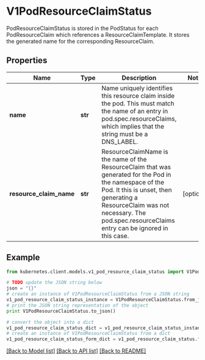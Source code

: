 # V1PodResourceClaimStatus

PodResourceClaimStatus is stored in the PodStatus for each PodResourceClaim which references a ResourceClaimTemplate. It stores the generated name for the corresponding ResourceClaim.

## Properties

Name | Type | Description | Notes
------------ | ------------- | ------------- | -------------
**name** | **str** | Name uniquely identifies this resource claim inside the pod. This must match the name of an entry in pod.spec.resourceClaims, which implies that the string must be a DNS_LABEL. | 
**resource_claim_name** | **str** | ResourceClaimName is the name of the ResourceClaim that was generated for the Pod in the namespace of the Pod. It this is unset, then generating a ResourceClaim was not necessary. The pod.spec.resourceClaims entry can be ignored in this case. | [optional] 

## Example

```python
from kubernetes.client.models.v1_pod_resource_claim_status import V1PodResourceClaimStatus

# TODO update the JSON string below
json = "{}"
# create an instance of V1PodResourceClaimStatus from a JSON string
v1_pod_resource_claim_status_instance = V1PodResourceClaimStatus.from_json(json)
# print the JSON string representation of the object
print V1PodResourceClaimStatus.to_json()

# convert the object into a dict
v1_pod_resource_claim_status_dict = v1_pod_resource_claim_status_instance.to_dict()
# create an instance of V1PodResourceClaimStatus from a dict
v1_pod_resource_claim_status_form_dict = v1_pod_resource_claim_status.from_dict(v1_pod_resource_claim_status_dict)
```
[[Back to Model list]](../README.md#documentation-for-models) [[Back to API list]](../README.md#documentation-for-api-endpoints) [[Back to README]](../README.md)


